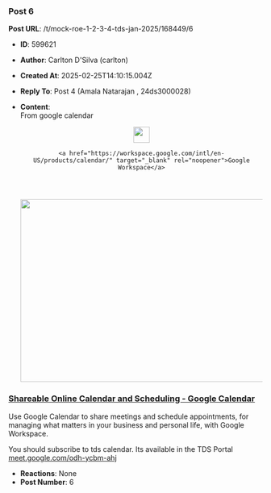 ### Post 6
**Post URL**: /t/mock-roe-1-2-3-4-tds-jan-2025/168449/6
- **ID**: 599621
- **Author**: Carlton D'Silva (carlton)
- **Created At**: 2025-02-25T14:10:15.004Z
- **Reply To**: Post 4 (Amala Natarajan , 24ds3000028)
- **Content**:  
  From google calendar<aside class="onebox allowlistedgeneric" data-onebox-src="https://workspace.google.com/intl/en-US/products/calendar/">
  <header class="source">
      <img src="https://europe1.discourse-cdn.com/flex013/uploads/iitm/original/3X/e/4/e4bbf44d7e5f8f2c5eb56b7f3fef215aebde55b3.png" class="site-icon" data-dominant-color="D4D2CB" width="32" height="32">

      <a href="https://workspace.google.com/intl/en-US/products/calendar/" target="_blank" rel="noopener">Google Workspace</a>
  </header>

  <article class="onebox-body">
    <div class="aspect-image" style="--aspect-ratio:690/362;"><img src="https://europe1.discourse-cdn.com/flex013/uploads/iitm/optimized/3X/d/6/d6093c2bb2ffb40a728365c2ceda26a216a2c61a_2_690x362.jpeg" class="thumbnail" data-dominant-color="E5EAED" width="690" height="362"></div>

<h3><a href="https://workspace.google.com/intl/en-US/products/calendar/" target="_blank" rel="noopener">Shareable Online Calendar and Scheduling - Google Calendar</a></h3>

  Use Google Calendar to share meetings and schedule appointments, for managing what matters in your business and personal life, with Google Workspace.


  </article>

  <div class="onebox-metadata">
    
    
  </div>

  <div style="clear: both"></div>
</aside>

You should subscribe to tds calendar. Its available in the TDS Portal
<a href="http://meet.google.com/odh-ycbm-ahj" class="onebox" target="_blank" rel="noopener">meet.google.com/odh-ycbm-ahj</a>
- **Reactions**: None
- **Post Number**: 6

